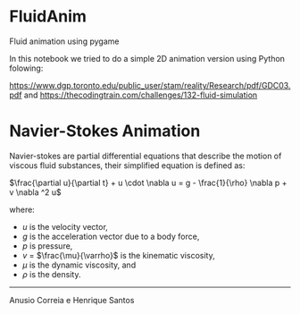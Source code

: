 # FluidAnim
Fluid animation using pygame

In this notebook we tried to do a simple 2D animation version using Python folowing:

https://www.dgp.toronto.edu/public_user/stam/reality/Research/pdf/GDC03.pdf
and 
https://thecodingtrain.com/challenges/132-fluid-simulation

# Navier-Stokes Animation

Navier-stokes are partial differential equations that describe the motion of viscous fluid substances, their simplified equation is defined as:

$\frac{\partial u}{\partial t} + u \cdot \nabla u = g - \frac{1}{\rho} \nabla p + v \nabla ^2 u$

where:

- $u$ is the velocity vector, 
- $g$ is the acceleration vector due to a body force, 
- $p$ is pressure, 
- $v$ = $\frac{\mu}{\varrho}$ is the kinematic viscosity, 
- $\mu$ is the dynamic viscosity, and 
- $\rho$ is the density.

---

Anusio Correia e Henrique Santos
